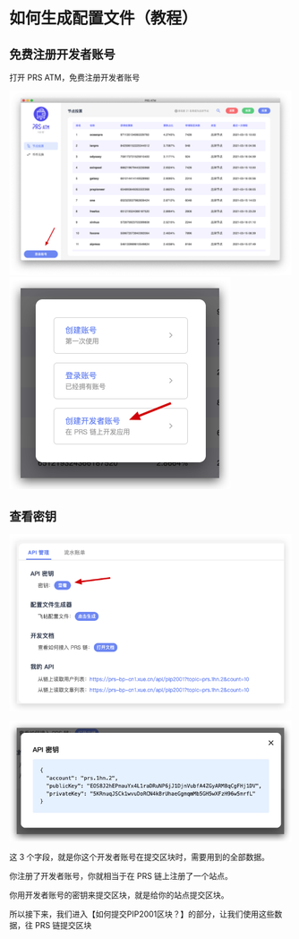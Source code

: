 # 如何生成配置文件（教程）

## 免费注册开发者账号
打开 PRS ATM，免费注册开发者账号

![](./images/login-entry.png)
![](./images/signup-developer.png)

## 查看密钥
![](./images/view-key.png)

![](./images/key.png)

这 3 个字段，就是你这个开发者账号在提交区块时，需要用到的全部数据。

你注册了开发者账号，你就相当于在 PRS 链上注册了一个站点。

你用开发者账号的密钥来提交区块，就是给你的站点提交区块。

所以接下来，我们进入【如何提交PIP2001区块？】的部分，让我们使用这些数据，往 PRS 链提交区块